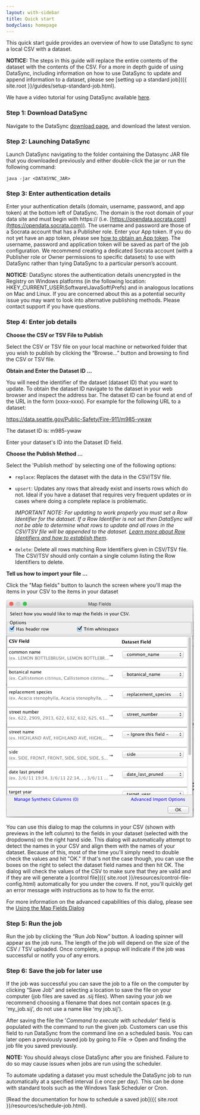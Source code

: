 ```yaml
---
layout: with-sidebar
title: Quick start
bodyclass: homepage
---
```


This quick start guide provides an overview of how to use DataSync to sync a local CSV with a dataset.

**NOTICE:** The steps in this guide will replace the entire contents of the dataset with the contents of the CSV.  For a more in depth guide of using DataSync, including information on how to use DataSync to update and append information to a dataset,  please see [setting up a standard job]({{ site.root }}/guides/setup-standard-job.html).

<div class="well">
We have a video tutorial for using DataSync available <a href="https://support.socrata.com/hc/en-us/articles/202878493-Automating-data-updates-Intro-to-DataSync">here</a>.
</div>

### Step 1: Download DataSync
Navigate to the DataSync [download page](https://github.com/socrata/datasync/releases), and download the latest version.

### Step 2: Launching DataSync
Launch DataSync navigating to the folder containing the Datasync JAR file that you downloaded previously and either double-click the jar or run the following command:

    java -jar <DATASYNC_JAR>


### Step 3: Enter authentication details
Enter your authentication details (domain, username, password, and app token) at the bottom left of DataSync.  The domain is the root domain of your data site and must begin with https:// (i.e. [https://opendata.socrata.com](https://opendata.socrata.com)). The username and password are those of a Socrata account that has a Publisher role. Enter your App token.  If you do not yet have an app token, please see [how to obtain an App token](http://dev.socrata.com/docs/app-tokens.html). The username, password and application token will be saved as part of the job configuration.  We recommend creating a dedicated Socrata account (with a Publisher role or Owner permissions to specific datasets) to use with DataSync rather than tying DataSync to a particular person’s account.

**NOTICE:** DataSync stores the authentication details unencrypted in the Registry on Windows platforms (in the following location: HKEY_CURRENT_USER\Software\JavaSoft\Prefs) and in analogous locations on Mac and Linux. If you are concerned about this as a potential security issue you may want to look into alternative publishing methods. Please contact support if you have questions.

### Step 4: Enter job details

**Choose the CSV or TSV File to Publish**

Select the CSV or TSV file on your local machine or networked folder that you wish to publish by clicking the “Browse...” button and browsing to find the CSV or TSV file.

**Obtain and Enter the Dataset ID ...**

You will need the identifier of the dataset (dataset ID) that you want to update. To obtain the dataset ID navigate to the dataset in your web browser and inspect the address bar. The dataset ID can be found at end of the URL in the form (xxxx-xxxx). For example for the following URL to a dataset:

https://data.seattle.gov/Public-Safety/Fire-911/m985-ywaw

The dataset ID is: m985-ywaw

Enter your dataset's ID into the Dataset ID field.

**Choose the Publish Method ...**

Select the 'Publish method' by selecting one of the following options:

- `replace`: Replaces the dataset with the data in the CSV/TSV file.
- `upsert`: Updates any rows that already exist and inserts rows which do not. Ideal if you have a dataset that requires very frequent updates or in cases where doing a complete replace is problematic.

  *IMPORTANT NOTE: For updating to work properly you must set a Row Identifier for the dataset. If a Row Identifier is not set then DataSync will not be able to determine what rows to update and all rows in the CSV/TSV file will be appended to the dataset. [Learn more about Row Identifiers and how to establish them](http://dev.socrata.com/docs/row-identifiers.html).*

- `delete`: Delete all rows matching Row Identifiers given in CSV/TSV file. The CSV/TSV should only contain a single column listing the Row Identifiers to delete.

**Tell us how to import your file ...**

Click the "Map fields" button to launch the screen where you'll map the items in your CSV to the items in your dataset

![Map fields dialog](/images/map_fields.png)

You can use this dialog to map the columns in your CSV (shown with previews in the left column) to the fields in your dataset (selected with the dropdowns) on the right hand side.  This dialog will automatically attempt to detect the names in your CSV and align them with the names of your dataset.  Because of this, most of the time you'll simply need to double check the values and hit "OK."  If that's not the case though, you can use the boxes on the right to select the dataset field names and then hit OK.  The dialog will check the values of the CSV to make sure that they are valid and if they are will generate a [control file]({{ site.root }}/resources/control-file-config.html) automatically for you under the covers.  If not, you'll quickly get an error message with instructions as to how to fix the error. 

For more information on the advanced capabilities of this dialog, please see the [Using the Map Fields Dialog](/resources/using-map-fields-dialog.html)

### Step 5: Run the job

Run the job by clicking the “Run Job Now” button. A loading spinner will appear as the job runs.  The length of the job will depend on the size of the CSV / TSV uploaded. Once complete, a popup will indicate if the job was successful or notify you of any errors.

### Step 6: Save the job for later use

If the job was successful you can save the job to a file on the computer by clicking “Save Job” and selecting a location to save the file on your computer (job files are saved as .sij files). When saving your job we recommend choosing a filename that does not contain spaces (e.g. 'my_job.sij', do not use a name like 'my job.sij').

After saving the file the '*Command to execute with scheduler*' field is populated with the command to run the given job. Customers can use this field to run DataSync from the command line on a scheduled basis. You can later open a previously saved job by going to File -> Open and finding the job file you saved previously.

**NOTE:** You should always close DataSync after you are finished.  Failure to do so may cause issues when jobs are run using the scheduler.

To automate updating a dataset you must schedule the DataSync job to run automatically at a specified interval (i.e once per day). This can be done with standard tools such as the Windows Task Scheduler or Cron.

[Read the documentation for how to schedule a saved job]({{ site.root }}/resources/schedule-job.html).

